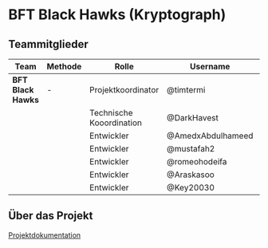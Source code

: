 # BFT Black Hawks (Kryptograph)

## Teammitglieder

| Team    	| Methode 	|Rolle		|Username	|Branch		|
| ----------- 	| ----------- 	|-----------		|-----------	|-----------	|
|**BFT Black Hawks**	|-|Projektkoordinator|@timtermi|AuslesenDerTabelle|
|   		|  |Technische Kooordination|@DarkHavest|MainMenue|
|   		| |Entwickler|@AmedxAbdulhameed|Entfernen|
|   		| |Entwickler|@mustafah2|Zaehlen|
|   		| |Entwickler|@romeohodeifa|Ausgabe|
|   		| |Entwickler|@Araskasoo|Ersetzen|
|   		| |Entwickler|@Key20030|AuslesenChiffre|

## Über das Projekt
[Projektdokumentation](https://github.com/AI-Assistant/BFT_Black_Hawks_Kryptograph/blob/e80e75cacaf35828df5d596c389707e5fb1f49bc/BFT12_Cedric_Wiest_Kryptograph.pdf)
